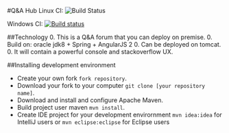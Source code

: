 #Q&amp;A Hub
Linux CI: ![Build Status](https://travis-ci.org/marikth/QnAHub.svg?branch=master)

Windows CI: [![Build status](https://ci.appveyor.com/api/projects/status/f8v4ltx02jx9427s/branch/master?svg=true)](https://ci.appveyor.com/project/marikth/qnahub/branch/master)

##Technology
0. This is a Q&A forum that you can deploy on premise.
0. Build on: oracle jdk8 + Spring + AngularJS 2
0. Can be deployed on tomcat.
0. It will contain a powerful console and stackoverflow UX.


##Installing development environment 
* Create your own fork `fork repository`.
* Download your fork to your computer `git clone [your repository name]`.
* Download and install and configure Apache Maven.
* Build project user maven `mvn install`.
* Create IDE project for your development envirornment `mvn idea:idea` for IntelliJ users or `mvn eclipse:eclipse` for Eclipse users
